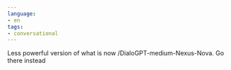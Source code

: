 ```yaml
---
language: 
- en
tags:
- conversational
---
```

Less powerful version of what is now /DialoGPT-medium-Nexus-Nova. Go there instead